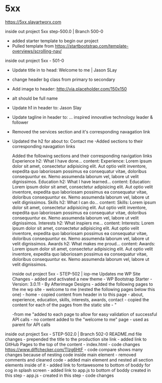 # 5xx

https://5xx.slayartworx.com


inside out project 5xx step-500.0 | Branch 500-0
- added starter template to begin our project
- Pulled template from https://startbootstrap.com/template-overviews/scrolling-nav/

 inside out project 5xx - 501-0
- Update title in to head: Welcome to me | Jason SLay
- change header bg class from primary to secondary
- Add image to header: http://via.placeholder.com/150x150
 - alt should be full name 
 - Update h1 in header to: Jason Slay
 - Update tagline in header to: ... inspired innovative technology leader & follower
 - Removed the services section and it's corresponding navagation link
 - Updated the h2 for about to: Contact me
 -Added sections to their corresponding navagation links
 
 

    Added the following sections and their corresponding navigation links
        Experience
            h2: What I have done...
            content: Experience: Lorem ipsum dolor sit amet, consectetur adipisicing elit. Aut optio velit inventore, expedita quo laboriosam possimus ea consequatur vitae, doloribus consequuntur ex. Nemo assumenda laborum vel, labore ut velit dignissimos.
        Education
            h2: What I have learned...
            content: Education: Lorem ipsum dolor sit amet, consectetur adipisicing elit. Aut optio velit inventore, expedita quo laboriosam possimus ea consequatur vitae, doloribus consequuntur ex. Nemo assumenda laborum vel, labore ut velit dignissimos.
        Skills
            h2: What I can do...
            content: Skills: Lorem ipsum dolor sit amet, consectetur adipisicing elit. Aut optio velit inventore, expedita quo laboriosam possimus ea consequatur vitae, doloribus consequuntur ex. Nemo assumenda laborum vel, labore ut velit dignissimos.
        Interests
            h2: What inspiers me...
            content: Interests: Lorem ipsum dolor sit amet, consectetur adipisicing elit. Aut optio velit inventore, expedita quo laboriosam possimus ea consequatur vitae, doloribus consequuntur ex. Nemo assumenda laborum vel, labore ut velit dignissimos.
        Awards
            h2: What makes me proud...
            content: Awards: Lorem ipsum dolor sit amet, consectetur adipisicing elit. Aut optio velit inventore, expedita quo laboriosam possimus ea consequatur vitae, doloribus consequuntur ex. Nemo assumenda laborum vel, labore ut velit dignissimos.

    inside out project 5xx - STEP-502 | iop-me Updates me WP Site Changes - added and activated a new theme - WP Bootstrap Starter - Version: 3.0.11 - By Afterimage Designs - added the following pages to the me wp site - welcome to me (nested the following pages below this one) - home - copied content from header in to this page - about, experience, education, skills, interests, awards, contact - copied the content for each of the pages from the static site - "

    -from me
    "added to each page to allow for easy validation of successful API calls - no content added to the "welcome to me" page - used as parent for API calls

inside out project 5xx - STEP-502.0 | Branch 502-0 README.md file changes - prepended the title to the production site link - added link to GitHub Pages to the top of the content - index.html - code changes https://www.diffchecker.com/TIzg6HtF - code compare shows many changes because of nesting code inside main element - removed comments and cleaned code - added main element and nested all section elements inside of it - added link to fontawesome to bottom of boddy for cog in splash screen - added link to app.js to bottom of boddy created in this step - app.js - created in this step - code changes 